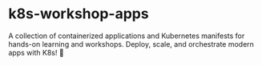 # k8s-workshop-apps
A collection of containerized applications and Kubernetes manifests for hands-on learning and workshops. Deploy, scale, and orchestrate modern apps with K8s! 🚀
